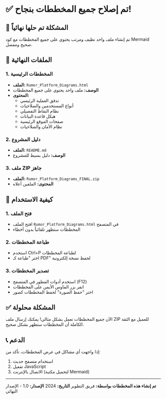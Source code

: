 # ✅ تم إصلاح جميع المخططات بنجاح!

## 🎉 المشكلة تم حلها نهائياً

تم إنشاء ملف واحد نظيف ومرتب يحتوي على جميع المخططات مع كود Mermaid صحيح ومفصل.

## 📁 الملفات النهائية

### 1. المخططات الرئيسية

- **الملف:** `Rumor_Platform_Diagrams.html`
- **الوصف:** ملف واحد يحتوي على جميع المخططات
- **المحتوى:**
  - تدفق العملية الرئيسي
  - أنواع المستخدمين والصلاحيات
  - نظام النقاط التفصيلي
  - هيكل قاعدة البيانات
  - صفحات الموقع الرئيسية
  - نظام الأمان والصلاحيات

### 2. دليل المشروع

- **الملف:** `README.md`
- **الوصف:** دليل بسيط للمشروع

### 3. ملف ZIP جاهز

- **الملف:** `Rumor_Platform_Diagrams_FINAL.zip`
- **المحتوى:** الملفين أعلاه

## 🚀 كيفية الاستخدام

### 1. فتح الملف

- افتح الملف `Rumor_Platform_Diagrams.html` في المتصفح
- المخططات ستظهر تلقائياً بدون أخطاء

### 2. طباعة المخططات

- استخدم Ctrl+P لطباعة المخططات
- اختر "طباعة كـ PDF" لحفظ نسخة إلكترونية

### 3. تصدير المخططات

- استخدم أدوات المطور في المتصفح (F12)
- انقر بزر الماوس الأيمن على المخططات
- اختر "حفظ الصورة" لحفظ المخططات كصور

## ✅ المشكلة محلولة

الآن جميع المخططات تعمل بشكل مثالي! يمكنك إرسال ملف ZIP للعميل مع الثقة الكاملة أن المخططات ستظهر بشكل صحيح.

## 📞 الدعم

إذا واجهت أي مشاكل في عرض المخططات، تأكد من:

1. استخدام متصفح حديث
2. تفعيل JavaScript
3. الاتصال بالإنترنت (لتحميل مكتبة Mermaid)

---

**تم إنشاء هذه المخططات بواسطة:** فريق التطوير
**التاريخ:** 2024
**الإصدار:** 1.0 - الإصدار النهائي
